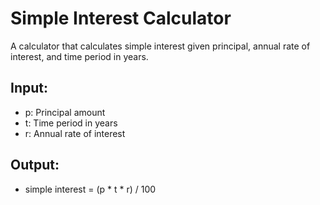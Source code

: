# Simple Interest Calculator

A calculator that calculates simple interest given principal, annual rate of interest, and time period in years.

## Input:
- p: Principal amount
- t: Time period in years
- r: Annual rate of interest

## Output:
- simple interest = (p * t * r) / 100
